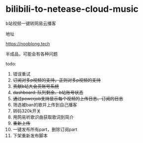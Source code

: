 # bilibili-to-netease-cloud-music

b站视频一键转网易云播客

地址

https://nooblong.tech

半成品，可能会有各种问题

todo:

1. 错误重试
2. ~~订阅对多p视频的支持，正则对多p视频的支持~~
3. ~~贡献b站大会员账号系统~~
4. ~~dashboard: 队列剩余、b站账号状态~~
5. ~~通过powerjob支持显示每个视频的上传日志、订阅的日志~~
6. 筛选被ban的歌并上传到自己播客
7. 转码320k开关
8. 用网易听歌识曲获取歌词到简介
9. ~~重新上传~~
10. 一键发布所有part，删除订阅part
11. 下架重新发布脚本
